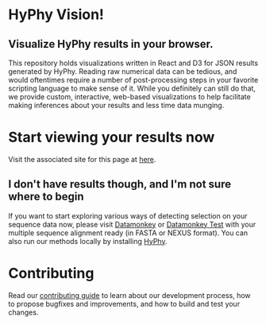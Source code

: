 # HyPhy Vision!
## Visualize HyPhy results in your browser. 

This repository holds visualizations written in React and D3 for JSON results
generated by HyPhy. Reading raw numerical data can be tedious, and would
oftentimes require a number of post-processing steps in your favorite scripting
language to make sense of it. While you definitely can still do that, we provide
custom, interactive, web-based visualizations to help facilitate making
inferences about your results and less time data munging.

# Start viewing your results now
Visit the associated site for this page at [here](http://veg.github.io/hyphy-vision/).

## I don't have results though, and I'm not sure where to begin
If you want to start exploring various ways of detecting selection on your
sequence data now, please visit [Datamonkey](datamonkey.org) or [Datamonkey
Test](test.datamonkey.org) with your multiple sequence alignment ready (in FASTA
or NEXUS format). You can also run our methods locally by installing
[HyPhy](hyphy.org).

# Contributing
Read our [contributing guide](CONTRIBUTING.md) to learn about our development process, how to
propose bugfixes and improvements, and how to build and test your changes.
